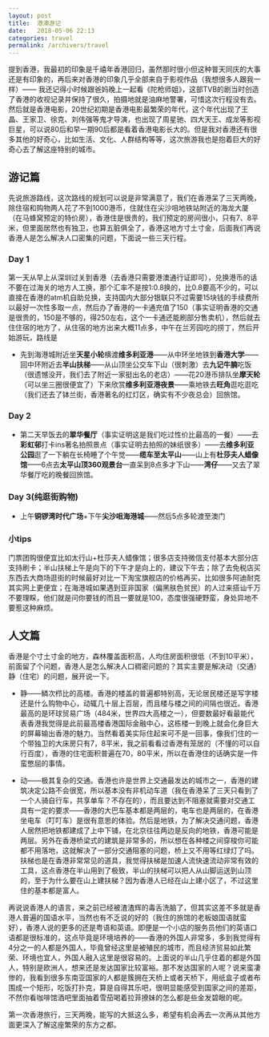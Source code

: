 ```yaml
---
layout: post
title:  港澳游记
date:   2018-05-06 22:13    
categories: travel
permalink: /archivers/travel
---
```

提到香港，我最初的印象是千禧年香港回归，虽然那时很小但这种普天同庆的大事还是有印象的，再后来对香港的印象几乎全部来自于影视作品（我想很多人跟我一样）—— 我还记得小时候跟爸妈晚上一起看《陀枪师姐》，这部TVB的剧当时创造了香港的收视记录并保持了很久，拍摄地就是油麻地警署，可惜这次行程没有去。然后就是香港电影，20世纪初期是香港电影最繁荣的年代，这个年代出现了王晶、王家卫、徐克、刘伟强等鬼才导演，也出现了周星驰、四大天王、成龙等影视巨星，可以说80后和早一期90后都是看着香港电影长大的。但是我对香港还有很多其他的好奇心，比如生活、文化、人群结构等等，这次旅游我也是抱着巨大的好奇心去了解这座特别的城市。
## 游记篇
先说旅游路线，这次路线的规划可以说是非常满意了，我们在香港呆了三天两晚，除住宿和购物两人花了不到1000港币，住就住在尖沙咀地铁站附近的海龙大厦（在马蜂窝预定的特价房），香港住是很贵的，我们预定的房间很小，只有7、8平米，但里面居然也有独卫，也算五脏俱全了，香港这地方寸土寸金，后面我们再说香港人是怎么解决人口密集的问题，下面说一些三天行程。  

### Day 1 
第一天从早上从深圳过关到香港（去香港只需要港澳通行证即可），兑换港币的话不要在过海关的地方人工换，那个汇率不是按1:0.8换的，比0.8要高不少的，可以直接在香港的atm机自助兑换，支持国内大部分银联只不过需要15块钱的手续费所以最好一次性多取一点，然后办了香港的一卡通充值了150（事实证明香港的交通是很贵的，150是不够的，得250左右，这个一卡通还能刷部分售卖机），然后就去住住宿的地方了，从住宿的地方出来大概11点多，中午在兰芳园吃的捞丁，然后开始游玩，路线是
 
-  先到海港城附近坐**天星小轮**横渡**维多利亚港**——从中环坐地铁到**香港大学**——回中环附近去**半山扶梯**——从山顶坐公交车下山（很刺激）去**九记牛腩**吃饭（很遗憾没开，我们去了附近一家挺出名的老店）——花20港币排队坐**摩天轮**（可以坐三圈很便宜了）下来欣赏**维多利亚港夜景**——乘地铁去**旺角**逛吃逛吃（我们还去了钵兰街，香港著名的红灯区，确实有不少夜总会）回旅馆。 

### Day 2     

- 第二天早饭去的**翠华餐厅**（事实证明这是我们吃过性价比最高的一餐）——去**彩虹邨**打卡ins著名拍照景点（事实证明去拍照的妹纸很多）——去**维多利亚公园**逛了一下躺在长椅睡了个午觉——**缆车至太平山**——山上有**杜莎夫人蜡像馆**——6点去**太平山顶360观景台**一直呆到8点多才下山——**湾仔**——又去了翠华餐厅吃的晚餐回旅馆。

### Day 3(纯逛街购物)

- 上午**铜锣湾时代广场**+下午**尖沙咀海港城**——然后5点多轮渡至澳门

### 小tips
门票团购很便宜比如太行山+杜莎夫人蜡像馆；很多店支持微信支付基本大部分店支持刷卡；半山扶梯上午是向下的下午才是向上的，建议下午去；除了去免税店买东西去大商场逛街的时候最好对比一下淘宝旗舰店的价格再买，比如很多阿迪耐克其实网上更便宜；在海港城如果遇到亚非国家（偏黑肤色贫民）的人过来搭讪千万不要理睬，他们就是问你要钱的而且一要就是100，态度很强硬野蛮，身处异地不要惹这种麻烦。

## 人文篇
香港是个寸土寸金的地方，森林覆盖面积高，人均住房面积很低（不到10平米），前面留了个问题，香港人是怎么解决人口稠密问题的？其实主要是解决动（交通）静（住宅）的问题，展开说一下。    

- 静——鳞次栉比的高楼。香港的楼盖的普遍都特别高，无论居民楼还是写字楼还是什么购物中心，动辄几十层上百层，而且楼与楼之间的间隔也很近。香港最高的是环球贸易广场（484米，世界四大高楼之一），但要数最好看最能代表香港我觉得是此前最高楼香港国际金融中心，这栋楼一到晚上就会化身巨大的屏幕输出香港的魅力。当然看着美实际住起来可不是一回事，像我们住的一个带独卫的大床房只有7，8平米，我之前看看过香港有笼居的（不懂的可以自行百度），香港的住宅面积普遍在70，80平米，所以在香港住的话确实是一件蛮憋屈的事情。

- 动——极其复杂的交通。香港也许是世界上交通最发达的城市之一，香港的建筑决定公路不会很宽，所以基本没有非机动车道（我在香港呆了三天只看到了一个人骑自行车，共享单车？不存在的），而且要达到不阻塞就需要对交通工具有一定的要求——香港的大巴车基本都是两层的，电车也是两层的，在香港坐电车（叮叮车）是很有意思的体验。然后是地铁，为了解决交通问题，香港人居然把地铁都建成了上中下铺，在北京往往两边是反向的地铁，香港可能是两层。另外在香港桥梁式的建筑是非常多的，所以想在各种楼之间穿梭你可能都不用落地，这就解决了一部分交通阻塞的问题，桥上又不用等红绿灯了吗。扶梯也是在香港非常常见的道具，我觉得扶梯是加速人流快速流动非常有效的工具，这点香港在半山用到了极致，半山的扶梯可以把人从山脚运送到山顶的，至于为什么要在山上建扶梯？因为香港人已经在山上建小区了，不过这里住的基本都是富人。

再说说香港人的语言，来之前已经被渣渣辉的毒舌洗脑了，但其实这差不多就是香港人普遍的国语水平，当然也有不乏说的好的（我住的旅馆的老板娘国语就蛮好），香港人说的更多的还是粤语和英语。即便是一个小店的服务员他们的英语口语都是很标准的，这点毕竟是环境培养的——香港的外国人非常多，多到我觉得有4分之一的人都是外国人，毕竟曾经这里是被殖民的城市，而且经济贸易如此繁荣、环境也宜人，外国人融入这里是很容易的。上面说的半山几乎住着的都是外国人，特别是欧洲人，想来还是发达国家比较富裕。那不发达国家的人呢？说来蛮凄惨的，我看到很多东南亚国家的人都是簇拥在天桥上或者天桥下，用纸盒子或者布围成一个矩形，吃饭打扑克，算是自得其乐吧，很明显能感受到国家之间的差距，不然你看咖啡馆酒吧里面抽着雪茄喝着拉菲撩妹的怎么都是些金发碧眼的呢。

第一次香港旅行，三天两晚，能写的大抵这么多，希望有机会再去一次再从其他方面更深入了解这座繁荣的东方之都。

